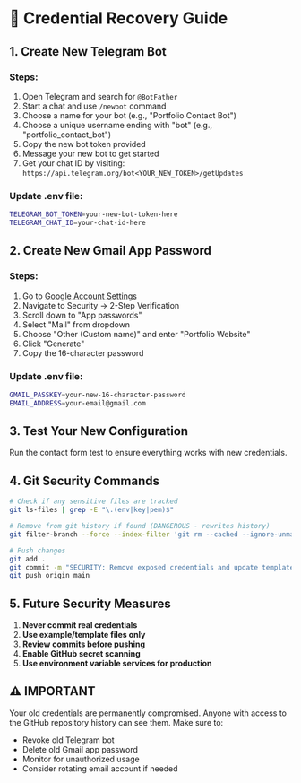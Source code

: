 # 🔐 Credential Recovery Guide

## 1. Create New Telegram Bot

### Steps:
1. Open Telegram and search for `@BotFather`
2. Start a chat and use `/newbot` command
3. Choose a name for your bot (e.g., "Portfolio Contact Bot")
4. Choose a unique username ending with "bot" (e.g., "portfolio_contact_bot")
5. Copy the new bot token provided
6. Message your new bot to get started
7. Get your chat ID by visiting: `https://api.telegram.org/bot<YOUR_NEW_TOKEN>/getUpdates`

### Update .env file:
```bash
TELEGRAM_BOT_TOKEN=your-new-bot-token-here
TELEGRAM_CHAT_ID=your-chat-id-here
```

## 2. Create New Gmail App Password

### Steps:
1. Go to [Google Account Settings](https://myaccount.google.com/)
2. Navigate to Security → 2-Step Verification
3. Scroll down to "App passwords"
4. Select "Mail" from dropdown
5. Choose "Other (Custom name)" and enter "Portfolio Website"
6. Click "Generate"
7. Copy the 16-character password

### Update .env file:
```bash
GMAIL_PASSKEY=your-new-16-character-password
EMAIL_ADDRESS=your-email@gmail.com
```

## 3. Test Your New Configuration

Run the contact form test to ensure everything works with new credentials.

## 4. Git Security Commands

```bash
# Check if any sensitive files are tracked
git ls-files | grep -E "\.(env|key|pem)$"

# Remove from git history if found (DANGEROUS - rewrites history)
git filter-branch --force --index-filter 'git rm --cached --ignore-unmatch .env.production.example' --prune-empty --tag-name-filter cat -- --all

# Push changes
git add .
git commit -m "SECURITY: Remove exposed credentials and update templates"
git push origin main
```

## 5. Future Security Measures

1. **Never commit real credentials**
2. **Use example/template files only**
3. **Review commits before pushing**
4. **Enable GitHub secret scanning**
5. **Use environment variable services for production**

## ⚠️ IMPORTANT
Your old credentials are permanently compromised. Anyone with access to the GitHub repository history can see them. Make sure to:
- Revoke old Telegram bot
- Delete old Gmail app password  
- Monitor for unauthorized usage
- Consider rotating email account if needed
